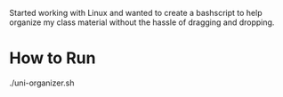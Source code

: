 Started working with Linux and wanted to create a bashscript to help organize my class material without the hassle of dragging and dropping.

<h1>How to Run</h1>
./uni-organizer.sh <path-to-organizer>
